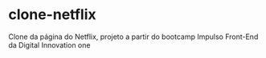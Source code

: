 # clone-netflix
Clone da página do Netflix, projeto a partir do bootcamp Impulso Front-End da Digital Innovation one
